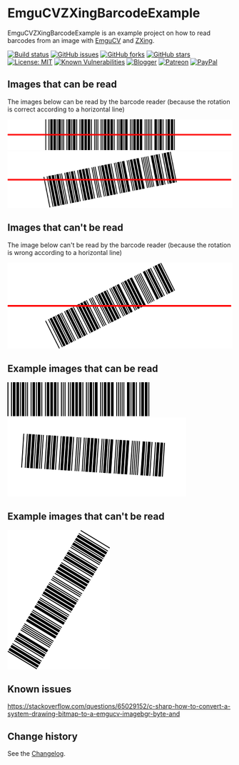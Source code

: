 EmguCVZXingBarcodeExample
====================================

EmguCVZXingBarcodeExample is an example project on how to read barcodes from an image with [EmguCV](http://www.emgu.com/wiki/index.php/Main_Page) and [ZXing](https://github.com/micjahn/ZXing.Net). 

[![Build status](https://ci.appveyor.com/api/projects/status/9id69y2gmy4okk30?svg=true)](https://ci.appveyor.com/project/SeppPenner/emgucvzxingbarcodeexample)
[![GitHub issues](https://img.shields.io/github/issues/SeppPenner/EmguCVZXingBarcodeExample.svg)](https://github.com/SeppPenner/EmguCVZXingBarcodeExample/issues)
[![GitHub forks](https://img.shields.io/github/forks/SeppPenner/EmguCVZXingBarcodeExample.svg)](https://github.com/SeppPenner/EmguCVZXingBarcodeExample/network)
[![GitHub stars](https://img.shields.io/github/stars/SeppPenner/EmguCVZXingBarcodeExample.svg)](https://github.com/SeppPenner/EmguCVZXingBarcodeExample/stargazers)
[![License: MIT](https://img.shields.io/badge/License-MIT-blue.svg)](https://raw.githubusercontent.com/SeppPenner/EmguCVZXingBarcodeExample/master/License.txt)
[![Known Vulnerabilities](https://snyk.io/test/github/SeppPenner/EmguCVZXingBarcodeExample/badge.svg)](https://snyk.io/test/github/SeppPenner/EmguCVZXingBarcodeExample)
[![Blogger](https://img.shields.io/badge/Follow_me_on-blogger-orange)](https://franzhuber23.blogspot.de/)
[![Patreon](https://img.shields.io/badge/Patreon-F96854?logo=patreon&logoColor=white)](https://patreon.com/SeppPennerOpenSourceDevelopment)
[![PayPal](https://img.shields.io/badge/PayPal-00457C?logo=paypal&logoColor=white)](https://paypal.me/th070795)

## Images that can be read

The images below can be read by the barcode reader (because the rotation is correct according to a horizontal line)

![](https://github.com/SeppPenner/EmguCVZXingBarcodeExample/blob/master/Images/Barcode_1.png)
![](https://github.com/SeppPenner/EmguCVZXingBarcodeExample/blob/master/Images/Barcode_2.png)

## Images that can't be read

The image below can't be read by the barcode reader (because the rotation is wrong according to a horizontal line)

![](https://github.com/SeppPenner/EmguCVZXingBarcodeExample/blob/master/Images/Barcode_3.png)

## Example images that can be read

![](https://github.com/SeppPenner/EmguCVZXingBarcodeExample/blob/master/Images/barcode.png)
![](https://github.com/SeppPenner/EmguCVZXingBarcodeExample/blob/master/Images/barcode2.png)

## Example images that can't be read

![](https://github.com/SeppPenner/EmguCVZXingBarcodeExample/blob/master/Images/barcode3.png)

## Known issues

https://stackoverflow.com/questions/65029152/c-sharp-how-to-convert-a-system-drawing-bitmap-to-a-emgucv-imagebgr-byte-and

Change history
--------------

See the [Changelog](https://github.com/SeppPenner/EmguCVZXingBarcodeExample/blob/master/Changelog.md).